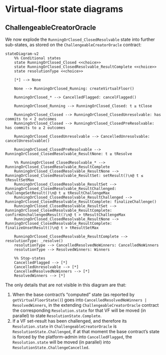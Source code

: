 # Virtual-floor state diagrams

## ChallengeableCreatorOracle

We now explode the `RunningOrClosed_ClosedResolvable` state into further sub-states, as stored on the `ChallengeableCreatorOracle` contract:

```mermaid
stateDiagram-v2
    %% Conditional states
    state RunningOrClosed_Closed <<choice>>
    state RunningOrClosed_ClosedResolvable_ResultComplete <<choice>>
    state resolutionType <<choice>>

    [*] --> None

    None --> RunningOrClosed_Running: createVirtualFloor()

    RunningOrClosed_* --> CancelledFlagged: cancelFlagged()

    RunningOrClosed_Running --> RunningOrClosed_Closed: t ≥ tClose

    RunningOrClosed_Closed --> RunningOrClosed_ClosedUnresolvable: has commits to < 2 outcomes
    RunningOrClosed_Closed --> RunningOrClosed_ClosedPreResolvable: has commits to ≥ 2 outcomes

    RunningOrClosed_ClosedUnresolvable --> CancelledUnresolvable: cancelUnresolvable()

    RunningOrClosed_ClosedPreResolvable --> RunningOrClosed_ClosedResolvable_ResultNone: t ≥ tResolve

    %% RunningOrClosed_ClosedResolvable_* --> RunningOrClosed_ClosedResolvable_ResultComplete
    RunningOrClosed_ClosedResolvable_ResultNone --> RunningOrClosed_ClosedResolvable_ResultSet: setResult()\n@ t ≤ tResultSetMax
    RunningOrClosed_ClosedResolvable_ResultSet --> RunningOrClosed_ClosedResolvable_ResultChallenged: challengeSetResult()\n@ t ≤ tResultChallengeMax
    RunningOrClosed_ClosedResolvable_ResultChallenged --> RunningOrClosed_ClosedResolvable_ResultComplete: finalizeChallenge()
    RunningOrClosed_ClosedResolvable_ResultSet --> RunningOrClosed_ClosedResolvable_ResultComplete: confirmUnchallengedResult()\n@ t > tResultChallengeMax
    RunningOrClosed_ClosedResolvable_ResultNone --> RunningOrClosed_ClosedResolvable_ResultComplete: finalizeUnsetResult()\n@ t > tResultSetMax

    RunningOrClosed_ClosedResolvable_ResultComplete --> resolutionType: _resolve()
    resolutionType --> CancelledResolvedNoWinners: CancelledNoWinners
    resolutionType --> ResolvedWinners: Winners

    %% Stop-states
    CancelledFlagged --> [*]
    CancelledUnresolvable --> [*]
    CancelledResolvedNoWinners --> [*]
    ResolvedWinners --> [*]
```

The only details that are not visible in this diagram are that:
1. When the base contract’s “computed” state (as reported by `getVirtualFloorState()`) goes into `CancelledResolvedNoWinners | ResolvedWinners`, in the extending `ChallengeableCreatorOracle` contract the corresponding `Resolution.state` for that VF will be moved (in parallel) to state `ResolutionState.Complete`.
2. If a VF set-result has been challenged, and therefore its `Resolution.state` in `ChallengeableCreatorOracle` is `ResolutionState.Challenged`, if at that moment the base contract’s state is forced by the platform-admin into `CancelledFlagged`, the `Resolution.state` will be moved (in parallel) into `ResolutionState.ChallengeCancelled`.
